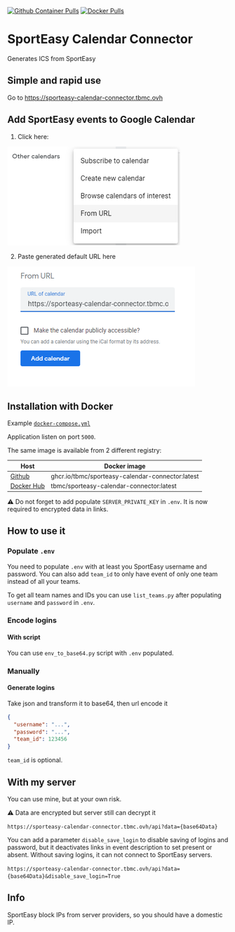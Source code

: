 [![Github Container Pulls](https://img.shields.io/badge/Github%20Container%20Pulls-1.08K-blue
)](https://github.com/tbmc/sporteasy-calendar-connector/pkgs/container/sporteasy-calendar-connector)
[![Docker Pulls](https://img.shields.io/docker/pulls/tbmc/sporteasy-calendar-connector)](https://hub.docker.com/r/tbmc/sporteasy-calendar-connector)

# SportEasy Calendar Connector

Generates ICS from SportEasy

## Simple and rapid use

Go to https://sporteasy-calendar-connector.tbmc.ovh

## Add SportEasy events to Google Calendar

1. Click here:

![FromUrl](./docs/fromUrl.png)

2. Paste generated default URL here

![FromUrlPasteHere](./docs/fromUrlPasteUrl.png)

## Installation with Docker

Example [`docker-compose.yml`](./docker-compose.yml)

Application listen on port `5000`.

The same image is available from 2 different registry:

| Host                                                                                                           | Docker image                                     |
|----------------------------------------------------------------------------------------------------------------|--------------------------------------------------|
| [ Github ]( https://github.com/tbmc/sporteasy-calendar-connector/pkgs/container/sporteasy-calendar-connector ) | ghcr.io/tbmc/sporteasy-calendar-connector:latest |
| [ Docker Hub ]( https://hub.docker.com/r/tbmc/sporteasy-calendar-connector )                                   | tbmc/sporteasy-calendar-connector:latest         |

:warning: Do not forget to add populate `SERVER_PRIVATE_KEY` in `.env`. It is now required to encrypted data in links.

## How to use it

### Populate ``.env``

You need to populate ``.env`` with at least you SportEasy username and password.
You can also add ``team_id`` to only have event of only one team instead of all your teams.

To get all team names and IDs you can use ``list_teams.py`` after populating `username` and `password` in `.env`.

### Encode logins

#### With script

You can use ``env_to_base64.py`` script with `.env` populated.

### Manually

#### Generate logins

Take json and transform it to base64, then url encode it

```json
{
  "username": "...",
  "password": "...",
  "team_id": 123456
}
```

``team_id`` is optional.

## With my server

You can use mine, but at your own risk.

:warning: Data are encrypted but server still can decrypt it

``
https://sporteasy-calendar-connector.tbmc.ovh/api?data={base64Data}
``

You can add a parameter `disable_save_login` to disable saving of logins and password, but it deactivates links in event description to set present or absent. Without saving logins, it can not connect to SportEasy servers.

``
https://sporteasy-calendar-connector.tbmc.ovh/api?data={base64Data}&disable_save_login=True
``

## Info

SportEasy block IPs from server providers, so you should have a domestic IP.

